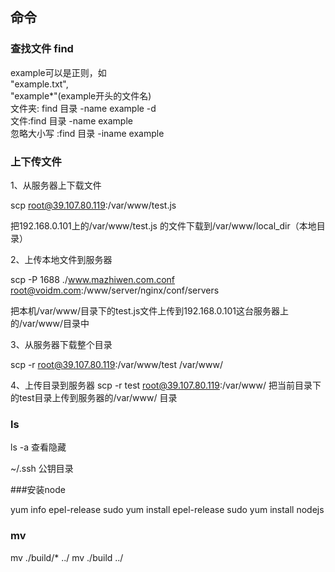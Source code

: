 

## 命令

### 查找文件 find

example可以是正则，如  
"example.txt",  
"example*"(example开头的文件名)  
文件夹: find 目录 -name example  -d  
文件:find 目录 -name example  
忽略大小写 :find 目录 -iname example



### 上下传文件

1、从服务器上下载文件

scp root@39.107.80.119:/var/www/test.js 

把192.168.0.101上的/var/www/test.js 的文件下载到/var/www/local_dir（本地目录）



2、上传本地文件到服务器

scp -P 1688 ./www.mazhiwen.com.conf root@voidm.com:/www/server/nginx/conf/servers 

把本机/var/www/目录下的test.js文件上传到192.168.0.101这台服务器上的/var/www/目录中

 

3、从服务器下载整个目录

scp -r root@39.107.80.119:/var/www/test  /var/www/  

4、上传目录到服务器
scp -r test  root@39.107.80.119:/var/www/   把当前目录下的test目录上传到服务器的/var/www/ 目录



### ls

ls -a 查看隐藏

~/.ssh 公钥目录 


###安装node

 yum info epel-release
 sudo yum install epel-release
 sudo yum install nodejs



### mv 
mv ./build/* ../
mv ./build ../